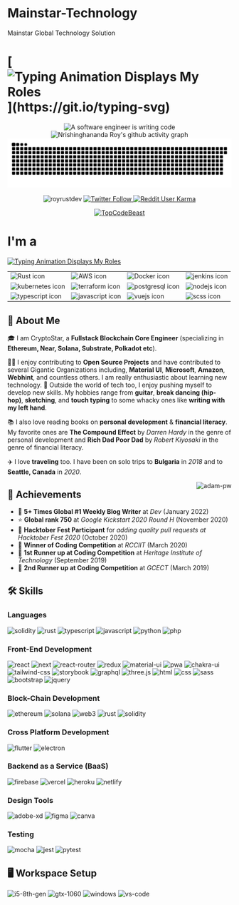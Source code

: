 # Mainstar-Technology
Mainstar Global Technology Solution
# [![Typing Animation Displays My Roles](https://readme-typing-svg.herokuapp.com?color=%2336BCF7&lines=Hello+I'm+a+exceptionless+developer;Welcome+to+my+Github+profile;)](https://git.io/typing-svg)

<!-- Hero Section -->
<p align="center"><img src="https://raw.githubusercontent.com/royrustdev/royrustdev/main/assets/img/programming1.webp" alt="A software engineer is writing code" width="700" /><img src="https://activity-graph.herokuapp.com/graph?username=exceptionless-developer&theme=react-dark" alt="Nrishinghananda Roy's github activity graph" /><img src="https://raw.githubusercontent.com/royrustdev/royrustdev/output/snake-anime.svg" alt="Github Snake Animation"></p>

<!-- Profile Views -->
<p align="center">
<img src="https://komarev.com/ghpvc/?username=royrustdev&label=Github%20Profile%20Views&color=blueviolet&style=flat-square" alt="royrustdev" />
<a href="https://twitter.com/royrustdev" target="_blank">
<img alt="Twitter Follow" src="https://img.shields.io/twitter/follow/royrustdev?color=blue&logo=Twitter&style=flat-square">
</a>
<a href="https://www.reddit.com/user/royrustdev/" target="_blank">
<img alt="Reddit User Karma" src="https://img.shields.io/reddit/user-karma/combined/royrustdev?logo=Reddit&style=flat-square">
</a>
</p>

<!-- Github Achievement -->
<p align="center"> <a href="https://github.com/TopCodeBeast"><img src="https://github-profile-trophy.vercel.app/?username=TopCodeBeast&margin-w=5&theme=radical" alt="TopCodeBeast" /></a> </p>

# I'm a

[![Typing Animation Displays My Roles](https://readme-typing-svg.herokuapp.com?color=%2336BCF7&lines=Software+Engineer;DevOps+Engineer;AWS+Developer+Associate)](https://git.io/typing-svg)

<!-- Skills as a table -->
<table>
<tr>
<td><img src="https://raw.githubusercontent.com/royrustdev/royrustdev/main/assets/icons/rust.svg" alt="Rust icon" /></td>
<td><img src="https://raw.githubusercontent.com/royrustdev/royrustdev/main/assets/icons/aws.svg" alt="AWS icon" /></td>
<td><img src="https://raw.githubusercontent.com/royrustdev/royrustdev/main/assets/icons/docker.svg" alt="Docker icon" /></td>
<td><img src="https://raw.githubusercontent.com/royrustdev/royrustdev/main/assets/icons/jenkins.svg" alt="jenkins icon" /></td>
</tr>
<tr>
<td><img src="https://raw.githubusercontent.com/royrustdev/royrustdev/main/assets/icons/kubernetes.svg" alt="kubernetes icon" /></td>
<td><img src="https://raw.githubusercontent.com/royrustdev/royrustdev/main/assets/icons/terraform.svg" alt="terraform icon" /></td>
<td><img src="https://raw.githubusercontent.com/royrustdev/royrustdev/main/assets/icons/postgresql.svg" alt="postgresql icon" /></td>
<td><img src="https://raw.githubusercontent.com/royrustdev/royrustdev/main/assets/icons/nodejs.svg" alt="nodejs icon" /></td>
</tr>
<tr>
<td><img src="https://raw.githubusercontent.com/royrustdev/royrustdev/main/assets/icons/ts.svg" alt="typescript icon" /></td>
<td><img src="https://raw.githubusercontent.com/royrustdev/royrustdev/main/assets/icons/js.svg" alt="javascript icon" /></td>
<td><img src="https://raw.githubusercontent.com/royrustdev/royrustdev/main/assets/icons/vuejs.svg" alt="vuejs icon" /></td>
<td><img src="https://raw.githubusercontent.com/royrustdev/royrustdev/main/assets/icons/scss.svg" alt="scss icon" /></td>
</tr>
</table>


## 🚀 About Me

🎓 I am CryptoStar, a **Fullstack Blockchain Core Engineer** (specializing in **Ethereum, Near, Solana, Substrate, Polkadot etc**).

👨‍💻 I enjoy contributing to **Open Source Projects** and have contributed to several Gigantic Organizations including, **Material UI**, **Microsoft**, **Amazon**, **Webhint**, and countless others. I am really enthusiastic about learning new technology. 
🎸 Outside the world of tech too, I enjoy pushing myself to develop new skills. My hobbies range from **guitar**, **break dancing (hip-hop)**, **sketching**, and **touch typing** to some whacky ones like **writing with my left hand**.

📚 I also love reading books on **personal development** & **financial literacy**. My favorite ones are **The Compound Effect** by _Darren Hardy_ in the genre of personal development and **Rich Dad Poor Dad** by _Robert Kiyosaki_ in the genre of financial literacy.

✈️ I love **traveling** too. I have been on solo trips to **Bulgaria** in _2018_ and to **Seattle, Canada** in _2020_.

<p><img align="right" src="https://github.com/Adam-pw/Adam-pw/blob/main/animation_500_kxa883sd.gif" alt="adam-pw" /></p>

## 🏅 Achievements

-   📝 **5+ Times Global #1 Weekly Blog Writer** at _Dev_ (January 2022)
-   ⭐ **Global rank 750** at _Google Kickstart 2020 Round H_ (November 2020)
-   🤝 **Hacktober Fest Participant** for _adding quality pull requests at Hacktober Fest 2020_ (October 2020)
-   🥇 **Winner of Coding Competition** at _RCCIIT_ (March 2020)
-   🥈 **1st Runner up at Coding Competition** at _Heritage Institute of Technology_ (September 2019)
-   🥉 **2nd Runner up at Coding Competition** at _GCECT_ (March 2019)

## 🛠️ Skills

### Languages

![solidity](https://img.shields.io/badge/SOLIDITY-28B6F6?style=for-the-badge&logo=SOLIDITY&logoColor=white)
![rust](https://img.shields.io/badge/RUST-323330?style=for-the-badge&logo=rust&logoColor=white)
![typescript](https://img.shields.io/badge/TypeScript-3178C6?style=for-the-badge&logo=typescript&logoColor=white)
![javascript](https://img.shields.io/badge/JavaScript-323330?style=for-the-badge&logo=javascript&logoColor=F7DF1E)
![python](https://img.shields.io/badge/Python-3776AB?style=for-the-badge&logo=python&logoColor=white)
![php](https://img.shields.io/badge/php-323330?style=for-the-badge&logo=PHP&logoColor=white)

### Front-End Development

![react](https://img.shields.io/badge/React-20232A?style=for-the-badge&logo=react&logoColor=61DAFB)
![next](https://img.shields.io/badge/Next-000000?style=for-the-badge&logo=nextdotjs&logoColor=FFFFFF)
![react-router](https://img.shields.io/badge/React_Router-CA4245?style=for-the-badge&logo=react-router&logoColor=white)
![redux](https://img.shields.io/badge/Redux-593D88?style=for-the-badge&logo=redux&logoColor=white)
![material-ui](https://img.shields.io/badge/Material_UI-0081CB?style=for-the-badge&logo=mui&logoColor=white)
![pwa](https://img.shields.io/badge/Progressive_Web_App-4285F4?style=for-the-badge&logo=googlechrome&logoColor=white)
![chakra-ui](https://img.shields.io/badge/Chakra_UI-319795?style=for-the-badge&logo=chakra-ui&logoColor=white)
![tailwind-css](https://img.shields.io/badge/tailwind_css-06B6D4?style=for-the-badge&logo=tailwind-css&logoColor=white)
![storybook](https://img.shields.io/badge/storybook-FF4785?style=for-the-badge&logo=storybook&logoColor=white)
![graphql](https://img.shields.io/badge/GraphQL-E434AA?style=for-the-badge&logo=graphql&logoColor=white)
![three.js](https://img.shields.io/badge/Three.js-000000?style=for-the-badge&logo=three.js&logoColor=white)
![html](https://img.shields.io/badge/HTML5-E34F26?style=for-the-badge&logo=html5&logoColor=white)
![css](https://img.shields.io/badge/CSS3-1572B6?style=for-the-badge&logo=css3&logoColor=white)
![sass](https://img.shields.io/badge/SASS-CC6699?style=for-the-badge&logo=sass&logoColor=white)
![bootstrap](https://img.shields.io/badge/Bootstrap-563D7C?style=for-the-badge&logo=bootstrap&logoColor=white)
![jquery](https://img.shields.io/badge/jQuery-0769AD?style=for-the-badge&logo=jquery&logoColor=white)

### Block-Chain Development
![ethereum](https://img.shields.io/badge/Ethereum-3C3C3D?style=for-the-badge&logo=ethereum&logoColor=white)
![solana](https://img.shields.io/badge/Solana-3C3C3D?style=for-the-badge&logo=solana&logoColor=white)
![web3](https://img.shields.io/badge/Web_3-F16822?style=for-the-badge&logo=web3.js&logoColor=white)
![rust](https://img.shields.io/badge/Rust-363636?style=for-the-badge&logo=rust&logoColor=white)
![solidity](https://img.shields.io/badge/Solidity-363636?style=for-the-badge&logo=solidity&logoColor=white)


### Cross Platform Development

![flutter](https://img.shields.io/badge/Flutter-28B6F6?style=for-the-badge&logo=flutter&logoColor=white)
![electron](https://img.shields.io/badge/Electron-2C2E3B?style=for-the-badge&logo=electron&logoColor=white)

### Backend as a Service (BaaS)

![firebase](https://img.shields.io/badge/Firebase-ffaa00?style=for-the-badge&logo=Firebase&logoColor=white)
![vercel](https://img.shields.io/badge/Vercel-000000?style=for-the-badge&logo=Vercel&logoColor=white)
![heroku](https://img.shields.io/badge/Heroku-430098?style=for-the-badge&logo=heroku&logoColor=white)
![netlify](https://img.shields.io/badge/Netlify-00C7B7?style=for-the-badge&logo=netlify&logoColor=white)

### Design Tools

![adobe-xd](https://img.shields.io/badge/adobe_xd-470137?style=for-the-badge&logo=adobe-xd&logoColor=white)
![figma](https://img.shields.io/badge/figma-000000?style=for-the-badge&logo=figma&logoColor=white)
![canva](https://img.shields.io/badge/canva-00C4CC?style=for-the-badge&logo=canva&logoColor=white)

### Testing

![mocha](https://img.shields.io/badge/Mocha-8D6748?style=for-the-badge&logo=mocha&logoColor=white)
![jest](https://img.shields.io/badge/Jest-C21325?style=for-the-badge&logo=jest&logoColor=white)
![pytest](https://img.shields.io/badge/Pytest-3776AB?style=for-the-badge&logo=python&logoColor=white)

## 🖥️ Workspace Setup

![i5-8th-gen](https://img.shields.io/badge/Intel-Core_i5_8th-0071C5?style=for-the-badge&logo=intel&logoColor=white)
![gtx-1060](https://img.shields.io/badge/NVIDIA-GTX_1060-76B900?style=for-the-badge&logo=nvidia&logoColor=white)
![windows](https://img.shields.io/badge/Windows_10-0078D6?style=for-the-badge&logo=windows&logoColor=white)
![vs-code](https://img.shields.io/badge/VS_Code-007ACC?style=for-the-badge&logo=Visual-Studio-Code&logoColor=white)
